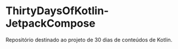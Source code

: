 # ThirtyDaysOfKotlin-JetpackCompose
Repositório destinado ao projeto de 30 dias de conteúdos de Kotlin.
